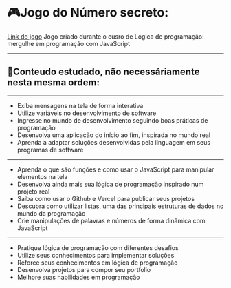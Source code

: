 # 🎮Jogo do Número secreto:

[Link do jogo](https://fabiobatistapinheiro.github.io/jogo_do_numero_secreto/)
Jogo criado durante o cusro de Lógica de programação: mergulhe em programação com JavaScript

---

## 📓Conteudo estudado, não necessáriamente nesta mesma ordem:
---
- Exiba mensagens na tela de forma interativa
- Utilize variáveis no desenvolvimento de software
- Ingresse no mundo de desenvolvimento seguindo boas práticas de programação
- Desenvolva uma aplicação do início ao fim, inspirada no mundo real
- Aprenda a adaptar soluções desenvolvidas pela linguagem em seus programas de software
---
- Aprenda o que são funções e como usar o JavaScript para manipular elementos na tela
- Desenvolva ainda mais sua lógica de programação inspirado num projeto real
- Saiba como usar o Github e Vercel para publicar seus projetos
- Descubra como utilizar listas, uma das principais estruturas de dados no mundo da programação
- Crie manipulações de palavras e números de forma dinâmica com JavaScript
---
- Pratique lógica de programação com diferentes desafios
- Utilize seus conhecimentos para implementar soluções
- Reforce seus conhecimentos em lógica de programação
- Desenvolva projetos para compor seu portfolio
- Melhore suas habilidades em programação
